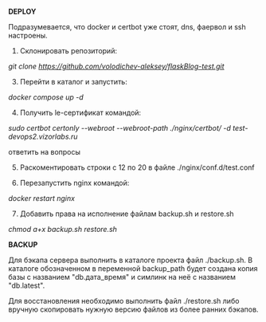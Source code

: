 **DEPLOY**

Подразумевается, что docker и certbot уже стоят, dns, фаервол и ssh настроены.

1. Склонировать репозиторий:

_git clone https://github.com/volodichev-aleksey/flaskBlog-test.git_

3. Перейти в каталог и запустить:

_docker compose up -d_

4. Получить le-сертификат командой:

_sudo certbot certonly --webroot --webroot-path ./nginx/certbot/ -d test-devops2.vizorlabs.ru_

ответить на вопросы

5. Раскоментировать строки с 12 по 20 в файле  ./nginx/conf.d/test.conf

6. Перезапустить nginx командой:

_docker restart nginx_

7. Добавить права на исполнение файлам backup.sh и restore.sh

_chmod a+x backup.sh restore.sh_


**BACKUP**

Для бэкапа сервера выполнить в каталоге проекта файл ./backup.sh. В каталоге обозначенном в переменной backup_path будет создана копия базы с названием "db.дата_время" и симлинк на неё с названием "db.latest".

Для восстановления необходимо выполнить файл ./restore.sh либо вручную скопировать нужную версию файлов из более ранних бэкапов.
